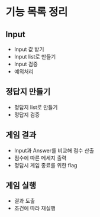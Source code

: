 # 기능 목록 정리
## Input
- Input 값 받기
- Input list로 만들기
- Input 검증
- 예외처리
## 정답지 만들기
- 정답지 list로 만들기
- 정답지 검증
## 게임 결과
- Input과 Answer를 비교해 점수 산출
- 점수에 따른 메세지 출력
- 정답시 게임 종료를 위한 flag
## 게임 실행
- 결과 도출
- 조건에 따라 재실행